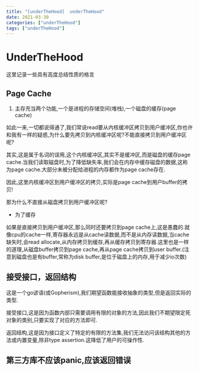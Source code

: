 ```yaml
---
title: "[underTheHood]  underTheHood"
date: 2021-03-30
categories: ["underTheHood"]
tags: ["underTheHood"]
---
```


# UnderTheHood

这里记录一些具有高度总结性质的格言

## Page Cache

1. 主存充当两个功能,一个是进程的存储空间(堆栈),一个磁盘的缓存(page cache)

如此一来,一切都说得通了,我们常说read要从内核缓冲区拷贝到用户缓冲区,你也许和我有一样的疑惑,为什么要先拷贝到内核缓冲区呢?不能直接拷贝到用户缓冲区呢?

其实,这是属于名词的误用,这个内核缓冲区,其实不是缓冲区,而是磁盘的缓存page cache.当我们读取磁盘时,为了降低缺失率,我们会在内存中缓存磁盘的数据,这称为page cache.大部分未被分配给进程的内存都作为page cache存在.

因此,这里内核缓冲区到用户缓冲区的拷贝,实际是page cache到用户buffer的拷贝!

那为什么不直接从磁盘拷贝到用户缓冲区呢?

- 为了缓存

如果是直接拷贝到用户缓冲区,那么同时还要拷贝到page cache上,这是愚蠢的.就像cpu的cache一样,寄存器永远是从cache读数据,而不是从内存读数据,当cache缺失时,会read allocate,从内存拷贝到缓存,再从缓存拷贝到寄存器.这里也是一样的道理,从磁盘buffer拷贝到page cache,再从page cache拷贝到user buffer.(注意到磁盘也是有buffer,常称为disk buffer,是位于磁盘上的内存,用于减少io次数)

## 接受接口，返回结构

这是一个go谚语(或Gopherism),我们期望函数能接收抽象的类型,但是返回实际的类型.

接受接口,这是因为函数内部只需要调用有限的对象的方法,因此我们不期望限定死对象的类别,只要实现了对应的方法即可.

返回结构,这是因为接口定义了特定的有限的方法集,我们无法访问该结构其他的方法或内置变量,除非type assertion.这降低了用户的可操作性.

## 第三方库不应该panic,应该返回错误


